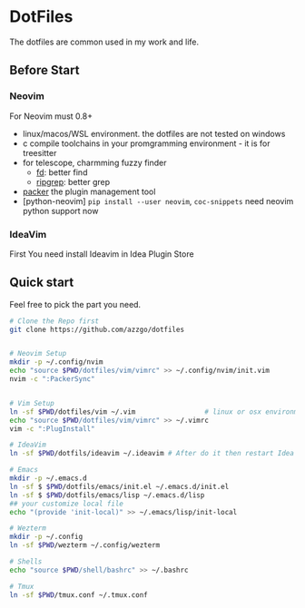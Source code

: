 # DotFiles

The dotfiles are common used in my work and life.


## Before Start

### Neovim

For Neovim must 0.8+

- linux/macos/WSL environment. the dotfiles are not tested on windows
- c compile toolchains in your promgramming environment - it is for treesitter
- for telescope, charmming fuzzy finder
  - [fd](https://github.com/sharkdp/fd): better find
  - [ripgrep](https://github.com/BurntSushi/ripgrep): better grep
- [packer](https://github.com/wbthomason/packer.nvim) the plugin management tool
- [python-neovim] `pip install --user neovim`, `coc-snippets` need neovim python support now

### IdeaVim

First You need install Ideavim in Idea Plugin Store

## Quick start

Feel free to pick the part you need.

```sh
# Clone the Repo first
git clone https://github.com/azzgo/dotfiles


# Neovim Setup
mkdir -p ~/.config/nvim
echo "source $PWD/dotfiles/vim/vimrc" >> ~/.config/nvim/init.vim
nvim -c ":PackerSync"


# Vim Setup 
ln -sf $PWD/dotfiles/vim ~/.vim                 # linux or osx environment required
echo "source $PWD/dotfiles/vim/vimrc" >> ~/.vimrc
vim -c ":PlugInstall"

# IdeaVim 
ln -sf $PWD/dotfils/ideavim ~/.ideavim # After do it then restart Idea

# Emacs
mkdir -p ~/.emacs.d
ln -sf $ $PWD/dotfils/emacs/init.el ~/.emacs.d/init.el
ln -sf $ $PWD/dotfils/emacs/lisp ~/.emacs.d/lisp
## your customize local file
echo "(provide 'init-local)" >> ~/.emacs/lisp/init-local

# Wezterm
mkdir -p ~/.config
ln -sf $PWD/wezterm ~/.config/wezterm

# Shells
echo "source $PWD/shell/bashrc" >> ~/.bashrc

# Tmux
ln -sf $PWD/tmux.conf ~/.tmux.conf
```
